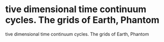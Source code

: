 # tive dimensional time continuum cycles. The grids of Earth, Phantom

tive dimensional time continuum cycles. The grids of Earth, Phantom